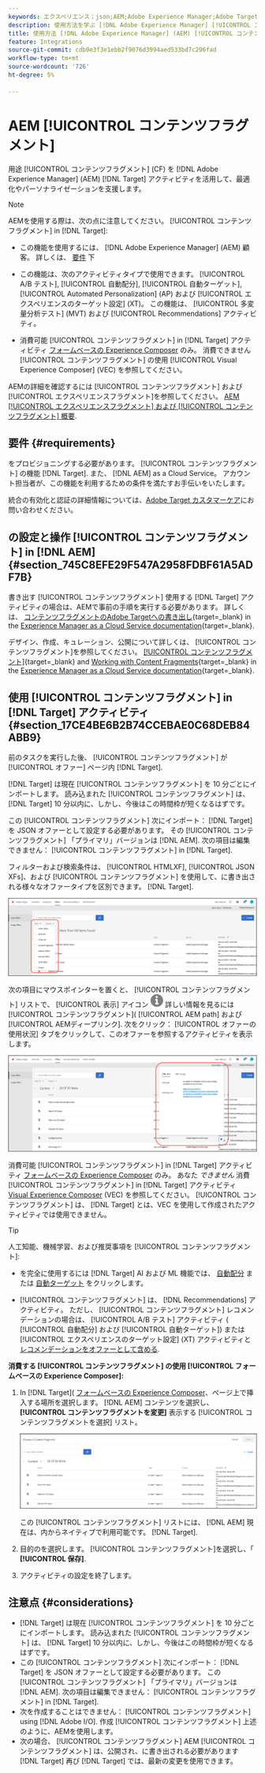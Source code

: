 ```yaml
---
keywords: エクスペリエンス；json;AEM;Adobe Experience Manager;Adobe Target への書き出し；コンテンツフラグメント；フラグメント；CF;CF
description: 使用方法を学ぶ [!DNL Adobe Experience Manager] [!UICONTROL コンテンツフラグメント] in [!DNL Adobe Target] アクティビティ。
title: 使用方法 [!DNL Adobe Experience Manager] (AEM) [!UICONTROL コンテンツフラグメント]?
feature: Integrations
source-git-commit: cdb0e3f3e1ebb2f9076d3994aed533bd7c296fad
workflow-type: tm+mt
source-wordcount: '726'
ht-degree: 5%

---
```


# AEM [!UICONTROL コンテンツフラグメント]

用途 [!UICONTROL コンテンツフラグメント] (CF) を [!DNL Adobe Experience Manager] (AEM) [!DNL Target] アクティビティを活用して、最適化やパーソナライゼーションを支援します。

>[!NOTE]
>
>AEMを使用する際は、次の点に注意してください。 [!UICONTROL コンテンツフラグメント] in [!DNL Target]:
> 
>* この機能を使用するには、 [!DNL Adobe Experience Manager] (AEM) 顧客。 詳しくは、 [要件](#section_AE6F0971E1574B3AA324003599B96E5A) 下
>
>* この機能は、次のアクティビティタイプで使用できます。 [!UICONTROL A/B テスト], [!UICONTROL 自動配分], [!UICONTROL 自動ターゲット], [!UICONTROL Automated Personalization] (AP) および [!UICONTROL エクスペリエンスのターゲット設定] (XT)。 この機能は、 [!UICONTROL 多変量分析テスト] (MVT) および [!UICONTROL Recommendations] アクティビティ。
>
>* 消費可能 [!UICONTROL コンテンツフラグメント] in [!DNL Target] アクティビティ [フォームベースの Experience Composer](/help/main/c-experiences/form-experience-composer.md) のみ。 消費できません [!UICONTROL コンテンツフラグメント] の使用 [!UICONTROL Visual Experience Composer] (VEC) を参照してください。


AEMの詳細を確認するには [!UICONTROL コンテンツフラグメント] および [!UICONTROL エクスペリエンスフラグメント]を参照してください。 [AEM [!UICONTROL エクスペリエンスフラグメント] および [!UICONTROL コンテンツフラグメント] 概要](/help/main/c-integrating-target-with-mac/aem/aem-experience-and-content-fragments.md).

## 要件 {#requirements}

をプロビジョニングする必要があります。 [!UICONTROL コンテンツフラグメント] の機能 [!DNL Target]. また、 [!DNL AEM] as a Cloud Service。 アカウント担当者が、この機能を利用するための条件を満たすお手伝いをいたします。

統合の有効化と認証の詳細情報については、[Adobe Target カスタマーケア](/help/main/cmp-resources-and-contact-information.md#reference_ACA3391A00EF467B87930A450050077C)にお問い合わせください。

## の設定と操作 [!UICONTROL コンテンツフラグメント] in [!DNL AEM] {#section_745C8EFE29F547A2958FDBF61A5ADF7B}

書き出す [!UICONTROL コンテンツフラグメント] 使用する [!DNL Target] アクティビティの場合は、AEMで事前の手順を実行する必要があります。 詳しくは、 [コンテンツフラグメントのAdobe Targetへの書き出し](https://experienceleague.adobe.com/docs/experience-manager-cloud-service/content/sites/integrations/content-fragments-target.html){target=_blank} in the [Experience Manager as a Cloud Service documentation](https://experienceleague.adobe.com/docs/experience-manager-cloud-service/content/home.html){target=_blank}.

デザイン、作成、キュレーション、公開について詳しくは、 [!UICONTROL コンテンツフラグメント]を参照してください。 [[!UICONTROL コンテンツフラグメント]](https://experienceleague.adobe.com/docs/experience-manager-cloud-service/content/sites/authoring/fundamentals/content-fragments.html?lang=en){target=_blank} and [Working with Content Fragments](https://experienceleague.adobe.com/docs/experience-manager-cloud-service/content/sites/administering/content-fragments/content-fragments.html){target=_blank} in the [Experience Manager as a Cloud Service documentation](https://experienceleague.adobe.com/docs/experience-manager-cloud-service/content/home.html){target=_blank}.

## 使用 [!UICONTROL コンテンツフラグメント] in [!DNL Target] アクティビティ {#section_17CE4BE6B2B74CCEBAE0C68DEB84ABB9}

前のタスクを実行した後、 [!UICONTROL コンテンツフラグメント] が [!UICONTROL オファー] ページ内 [!DNL Target].

[!DNL Target] は現在 [!UICONTROL コンテンツフラグメント] を 10 分ごとにインポートします。 読み込まれた [!UICONTROL コンテンツフラグメント] は、 [!DNL Target] 10 分以内に、しかし、今後はこの時間枠が短くなるはずです。

この [!UICONTROL コンテンツフラグメント] 次にインポート： [!DNL Target] を JSON オファーとして設定する必要があります。 その [!UICONTROL コンテンツフラグメント] 「プライマリ」バージョンは [!DNL AEM]. 次の項目は編集できません： [!UICONTROL コンテンツフラグメント] in [!DNL Target].

フィルターおよび検索条件は、 [!UICONTROL HTMLXF], [!UICONTROL JSON XFs]、および [!UICONTROL コンテンツフラグメント] を使用して、に書き出される様々なオファータイプを区別できます。 [!DNL Target].

![コンテンツフラグメントタイプでフィルター：Target UI でのHTMLまたは JSON](/help/main/c-integrating-target-with-mac/aem/assets/fragment-types.png)

次の項目にマウスポインターを置くと、 [!UICONTROL コンテンツフラグメント] リストで、 [!UICONTROL 表示] アイコン ![情報アイコン](/help/main/c-integrating-target-with-mac/aem/assets/icon-info.png) 詳しい情報を見るには [!UICONTROL コンテンツフラグメント]( [!UICONTROL AEM path] および [!UICONTROL AEMディープリンク]. 次をクリック： [!UICONTROL オファーの使用状況] タブをクリックして、このオファーを参照するアクティビティを表示します。

![コンテンツフラグメント情報ポップアップ](/help/main/c-integrating-target-with-mac/aem/assets/cf-info-popup.png)

消費可能 [!UICONTROL コンテンツフラグメント] in [!DNL Target] アクティビティ [フォームベースの Experience Composer](/help/main/c-experiences/form-experience-composer.md) のみ。 あなた *できません* 消費 [!UICONTROL コンテンツフラグメント] in [!DNL Target] アクティビティ [Visual Experience Composer](/help/main/c-experiences/c-visual-experience-composer/visual-experience-composer.md) (VEC) を参照してください。 [!UICONTROL コンテンツフラグメント] は、 [!DNL Target] とは、VEC を使用して作成されたアクティビティでは使用できません。

>[!TIP]
>
>人工知能、機械学習、および推奨事項を [!UICONTROL コンテンツフラグメント]:
>
>* を完全に使用するには [!DNL Target] AI および ML 機能では、 [自動配分](/help/main/c-activities/automated-traffic-allocation/automated-traffic-allocation.md#concept_A1407678796B4C569E94CBA8A9F7F5D4) または [自動ターゲット](/help/main/c-activities/auto-target/auto-target-to-optimize.md) をクリックします。
>
>* [!UICONTROL コンテンツフラグメント] は、 [!DNL Recommendations] アクティビティ。 ただし、 [!UICONTROL コンテンツフラグメント] レコメンデーションの場合は、 [!UICONTROL A/B テスト] アクティビティ ( [!UICONTROL 自動配分] および [!UICONTROL 自動ターゲット]) または [!UICONTROL エクスペリエンスのターゲット設定] (XT) アクティビティと [レコメンデーションをオファーとして含める](/help/main/c-recommendations/recommendations-as-an-offer.md).


**消費する [!UICONTROL コンテンツフラグメント] の使用 [!UICONTROL フォームベースの Experience Composer]:**

1. In [!DNL Target]( [フォームベースの Experience Composer](/help/main/c-experiences/form-experience-composer.md#task_FAC842A6535045B68B4C1AD3E657E56E)、ページ上で挿入する場所を選択します。 [!DNL AEM] コンテンツを選択し、 **[!UICONTROL コンテンツフラグメントを変更]** 表示する [!UICONTROL コンテンツフラグメントを選択] リスト。

   ![content_fragment_list 画像](/help/main/c-integrating-target-with-mac/aem/assets/choose-content-fragment.png)

   この [!UICONTROL コンテンツフラグメント] リストには、 [!DNL AEM] 現在は、内からネイティブで利用可能です。 [!DNL Target].

1. 目的のを選択します。 [!UICONTROL コンテンツフラグメント]を選択し、「 **[!UICONTROL 保存]**.
1. アクティビティの設定を終了します。

## 注意点 {#considerations}

* [!DNL Target] は現在 [!UICONTROL コンテンツフラグメント] を 10 分ごとにインポートします。 読み込まれた [!UICONTROL コンテンツフラグメント] は、 [!DNL Target] 10 分以内に、しかし、今後はこの時間枠が短くなるはずです。
* この [!UICONTROL コンテンツフラグメント] 次にインポート： [!DNL Target] を JSON オファーとして設定する必要があります。 この [!UICONTROL コンテンツフラグメント] 「プライマリ」バージョンは [!DNL AEM]. 次の項目は編集できません： [!UICONTROL コンテンツフラグメント] in [!DNL Target].
* 次を作成することはできません： [!UICONTROL コンテンツフラグメント] using [!DNL Adobe I/O]. 作成 [!UICONTROL コンテンツフラグメント] 上述のように、AEMを使用します。
* 次の場合、 [!UICONTROL コンテンツフラグメント] AEM [!UICONTROL コンテンツフラグメント] は、公開され、に書き出される必要があります [!DNL Target] 再び [!DNL Target] では、最新の変更を使用できます。